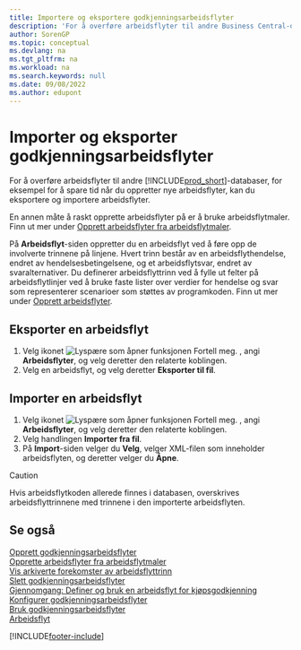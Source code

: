 ```yaml
---
title: Importere og eksportere godkjenningsarbeidsflyter
description: 'For å overføre arbeidsflyter til andre Business Central-databaser, for eksempel for å spare tid når du oppretter nye arbeidsflyter, kan du eksportere og importere arbeidsflyter.'
author: SorenGP
ms.topic: conceptual
ms.devlang: na
ms.tgt_pltfrm: na
ms.workload: na
ms.search.keywords: null
ms.date: 09/08/2022
ms.author: edupont
---
```

# <a name="export-and-import-approval-workflows"></a><a name="export-and-import-approval-workflows"></a>Importer og eksporter godkjenningsarbeidsflyter

For å overføre arbeidsflyter til andre [!INCLUDE[prod_short](includes/prod_short.md)]-databaser, for eksempel for å spare tid når du oppretter nye arbeidsflyter, kan du eksportere og importere arbeidsflyter.  

En annen måte å raskt opprette arbeidsflyter på er å bruke arbeidsflytmaler. Finn ut mer under [Opprett arbeidsflyter fra arbeidsflytmaler](across-how-to-create-workflows-from-workflow-templates.md).  

På **Arbeidsflyt**-siden oppretter du en arbeidsflyt ved å føre opp de involverte trinnene på linjene. Hvert trinn består av en arbeidsflythendelse, endret av hendelsesbetingelsene, og et arbeidsflytsvar, endret av svaralternativer. Du definerer arbeidsflyttrinn ved å fylle ut felter på arbeidsflytlinjer ved å bruke faste lister over verdier for hendelse og svar som representerer scenarioer som støttes av programkoden. Finn ut mer under [Opprett arbeidsflyter](across-how-to-create-workflows.md).  

## <a name="export-a-workflow"></a><a name="export-a-workflow"></a>Eksporter en arbeidsflyt

1. Velg ikonet ![Lyspære som åpner funksjonen Fortell meg.](media/ui-search/search_small.png "Fortell hva du vil gjøre") , angi **Arbeidsflyter**, og velg deretter den relaterte koblingen.  
2. Velg en arbeidsflyt, og velg deretter **Eksporter til fil**.  

## <a name="import-a-workflow"></a><a name="import-a-workflow"></a>Importer en arbeidsflyt

1. Velg ikonet ![Lyspære som åpner funksjonen Fortell meg.](media/ui-search/search_small.png "Fortell hva du vil gjøre") , angi **Arbeidsflyter**, og velg deretter den relaterte koblingen.  
2. Velg handlingen **Importer fra fil**.  
3. På **Import**-siden velger du **Velg**, velger XML-filen som inneholder arbeidsflyten, og deretter velger du **Åpne**.  

> [!CAUTION]  
> Hvis arbeidsflytkoden allerede finnes i databasen, overskrives arbeidsflyttrinnene med trinnene i den importerte arbeidsflyten.  

## <a name="see-also"></a><a name="see-also"></a>Se også

[Opprett godkjenningsarbeidsflyter](across-how-to-create-workflows.md)  
[Opprette arbeidsflyter fra arbeidsflytmaler](across-how-to-create-workflows-from-workflow-templates.md)  
[Vis arkiverte forekomster av arbeidsflyttrinn](across-how-to-view-archived-workflow-step-instances.md)  
[Slett godkjenningsarbeidsflyter](across-how-to-delete-workflows.md)  
[Gjennomgang: Definer og bruk en arbeidsflyt for kjøpsgodkjenning](walkthrough-setting-up-and-using-a-purchase-approval-workflow.md)  
[Konfigurer godkjenningsarbeidsflyter](across-set-up-workflows.md)  
[Bruk godkjenningsarbeidsflyter](across-use-workflows.md)  
[Arbeidsflyt](across-workflow.md)  

[!INCLUDE[footer-include](includes/footer-banner.md)]
